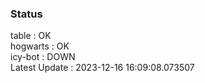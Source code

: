 ### Status


table : OK  
hogwarts : OK  
icy-bot : DOWN  
Latest Update : 2023-12-16 16:09:08.073507
